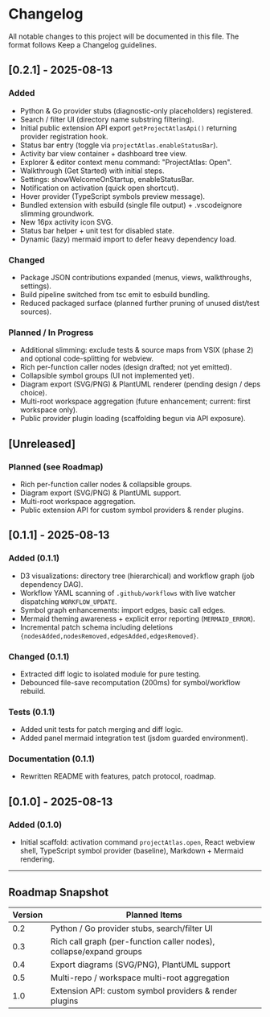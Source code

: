 # Changelog

All notable changes to this project will be documented in this file. The format follows Keep a Changelog guidelines.

## [0.2.1] - 2025-08-13
### Added
- Python & Go provider stubs (diagnostic-only placeholders) registered.
- Search / filter UI (directory name substring filtering).
- Initial public extension API export `getProjectAtlasApi()` returning provider registration hook.
- Status bar entry (toggle via `projectAtlas.enableStatusBar`).
- Activity bar view container + dashboard tree view.
- Explorer & editor context menu command: "ProjectAtlas: Open".
- Walkthrough (Get Started) with initial steps.
- Settings: showWelcomeOnStartup, enableStatusBar.
- Notification on activation (quick open shortcut).
- Hover provider (TypeScript symbols preview message).
- Bundled extension with esbuild (single file output) + .vscodeignore slimming groundwork.
- New 16px activity icon SVG.
- Status bar helper + unit test for disabled state.
- Dynamic (lazy) mermaid import to defer heavy dependency load.

### Changed

- Package JSON contributions expanded (menus, views, walkthroughs, settings).
- Build pipeline switched from tsc emit to esbuild bundling.
- Reduced packaged surface (planned further pruning of unused dist/test sources).

### Planned / In Progress

- Additional slimming: exclude tests & source maps from VSIX (phase 2) and optional code-splitting for webview.
- Rich per-function caller nodes (design drafted; not yet emitted).
- Collapsible symbol groups (UI not implemented yet).
- Diagram export (SVG/PNG) & PlantUML renderer (pending design / deps choice).
- Multi-root workspace aggregation (future enhancement; current: first workspace only).
- Public provider plugin loading (scaffolding begun via API exposure).

## [Unreleased]

### Planned (see Roadmap)

- Rich per-function caller nodes & collapsible groups.
- Diagram export (SVG/PNG) & PlantUML support.
- Multi-root workspace aggregation.
- Public extension API for custom symbol providers & render plugins.

## [0.1.1] - 2025-08-13

### Added (0.1.1)

- D3 visualizations: directory tree (hierarchical) and workflow graph (job dependency DAG).
- Workflow YAML scanning of `.github/workflows` with live watcher dispatching `WORKFLOW_UPDATE`.
- Symbol graph enhancements: import edges, basic call edges.
- Mermaid theming awareness + explicit error reporting (`MERMAID_ERROR`).
- Incremental patch schema including deletions `{nodesAdded,nodesRemoved,edgesAdded,edgesRemoved}`.

### Changed (0.1.1)

- Extracted diff logic to isolated module for pure testing.
- Debounced file-save recomputation (200ms) for symbol/workflow rebuild.

### Tests (0.1.1)

- Added unit tests for patch merging and diff logic.
- Added panel mermaid integration test (jsdom guarded environment).

### Documentation (0.1.1)

- Rewritten README with features, patch protocol, roadmap.

## [0.1.0] - 2025-08-13

### Added (0.1.0)

- Initial scaffold: activation command `projectAtlas.open`, React webview shell, TypeScript symbol provider (baseline), Markdown + Mermaid rendering.

---

## Roadmap Snapshot

| Version | Planned Items |
|---------|---------------|
| 0.2 | Python / Go provider stubs, search/filter UI |
| 0.3 | Rich call graph (per-function caller nodes), collapse/expand groups |
| 0.4 | Export diagrams (SVG/PNG), PlantUML support |
| 0.5 | Multi-repo / workspace multi-root aggregation |
| 1.0 | Extension API: custom symbol providers & render plugins |
